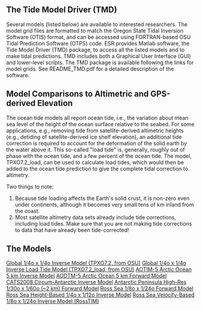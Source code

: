 The Tide Model Driver (TMD)
---------------------------

Several models (listed below) are available to interested researchers. The model grid files are formatted to match the Oregon State Tidal Inversion Software (OTIS) format, and can be accessed using FORTRAN-based OSU Tidal Prediction Software (OTPS) code. ESR provides Matlab software, the Tide Model Driver (TMD) package, to access all the listed models and to make tidal predictions. TMD includes both a Graphical User Interface (GUI) and lower-level scripts. The TMD package is available following the links for model grids. See README_TMD.pdf for a detailed description of the software.

Model Comparisons to Altimetric and GPS-derived Elevation
---------------------------------------------------------

The ocean tide models all report ocean tide, i.e., the variation about mean sea level of the height of the ocean surface relative to the seabed. For some applications, e.g., removing tide from satellite-derived altimetric heights (e.g., detiding of satellite-derived ice shelf elevation), an additional tide correction is required to account for the deformation of the solid earth by the water above it. This so-called "load tide" is, generally, roughly out of phase with the ocean tide, and a few percent of the ocean tide. The model, TPXO7.2_load, can be used to calculate load tides, which would then be added to the ocean tide prediction to give the complete tidal correction to altimetry.

Two things to note:

1. Because tide loading affects the Earth's solid crust, it is non-zero even under continents, although it becomes very small tens of km inland from the coast.
2. Most satellite altimetry data sets already include tide corrections, including load tides. Make sure that you are not making tide corrections to data that have already been tide-corrected!

The Models
----------

[Global 1/4o x 1/4o Inverse Model (TPXO7.2, from OSU)](ftp://ftp.oce.orst.edu/dist/tides/Global/tpxo.tar.Z)
[Global 1/4o x 1/4o Inverse Load Tide Model (TPXO7.2_load, from OSU)](http://www.esr.org/~padman/tpxo7.2_load/)
[AOTIM-5 Arctic Ocean 5 km Inverse Model](http://polaris.esr.org/polar_tide_models/Model_AOTIM5.html)
[AODTM-5 Arctic Ocean 5 km Forward Model](http://polaris.esr.org/polar_tide_models/Model_AODTM5.html)
[CATS2008 Circum-Antarctic Inverse Model](http://www.esr.org/polar_tide_models/Model_CATS2008a.html)
[Antarctic Peninsula High-Res 1/30o x 1/60o (~2 km) Forward Model](http://polaris.esr.org/polar_tide_models/Model_AntPen0401.html)
[Ross Sea 1/8o x 1/24o Forward Model](http://polaris.esr.org/polar_tide_models/Model_RossPrior.html)
[Ross Sea Height-Based 1/4o x 1/12o Inverse Model](http://polaris.esr.org/polar_tide_models/Model_RossInv2002.html)
[Ross Sea Velocity-Based 1/8o x 1/24o Inverse Model (RossTIM)](http://polaris.esr.org/polar_tide_models/Model_RossTIM.html)
